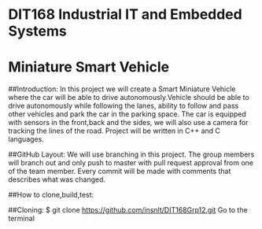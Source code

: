 # DIT168 Industrial IT and Embedded Systems
# Miniature Smart Vehicle

##Introduction:
In this project we will create a Smart Miniature Vehicle where the car will be able to drive autonomously.Vehicle should be able to drive autonomously while following the lanes, ability to follow and pass other vehicles and park the car in the parking space. The car is equipped with sensors in the front,back and the sides, we will also use a camera for tracking the lines of the road. Project will be written in C++ and C languages.

##GitHub Layout:
We will use branching in this project. The group members will branch out and only push to master with pull request approval from one of the team member. Every commit will be made with comments that describes what was changed.

##How to clone,build,test:
	
##Cloning:
$ git clone https://github.com/insnlt/DIT168Grp12.git
Go to the terminal 